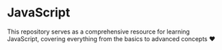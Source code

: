 # JavaScript
This repository serves as a comprehensive resource for learning JavaScript, covering everything from the basics to advanced concepts ♥️ 
